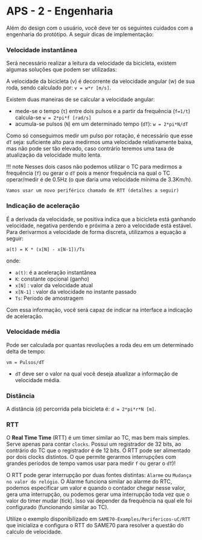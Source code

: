 # APS - 2 - Engenharia

Além do design com o usuário, você deve ter os seguintes cuidados com a
engenharia do protótipo. A seguir dicas de implementação:

### Velocidade instantânea 

Será necessário realizar a leitura da velocidade da bicicleta, existem algumas
soluções que podem ser utilizadas:

A velocidade da bicicleta (v) é decorrente da velocidade angular (w) de sua
roda, sendo calculado por: `v = w*r [m/s]`.

Existem duas maneiras de se calcular a velocidade angular: 

- mede-se o tempo (`t`) entre dois pulsos e a partir da frequência (`f=1/t`) calcula-se `w = 2*pi*f [rad/s]`
- acumula-se pulsos (`N`) em um determinado tempo (`dT`): `w = 2*pi*N/dT`

Como só conseguimos medir um pulso por rotação, é necessário que esse `dT` seja:
suficiente alto  para medirmos uma velocidade relativamente baixa, mas não pode
ser tão elevado, caso contrário teremos uma taxa de atualização da velocidade muito lenta.

!!! note
    Nesses dois casos não podemos utilizar o TC para medirmos a frequência (`f`) ou
    gerar o `dT` pois  a menor frequência na qual o TC operar/medir é de 0.5Hz (o
    que daria  uma velocidade mínima de 3.3Km/h).
    
    Vamos usar um novo periférico chamado de RTT (detalhes a seguir)

### Indicação de aceleração

É a derivada da velocidade, se positiva indica que a bicicleta está ganhando
velocidade, negativa perdendo e próxima a zero a velocidade está estável. Para
derivarmos a velocidade de forma discreta, utilizamos a equação a seguir:

`a(t) = K * (x[N] - x[N-1])/Ts`

onde:

- `a(t)`: é a aceleração instantânea 
- `K`: constante opcional (ganho)
- `x[N]` : valor da velocidade atual
- `x[N-1]` : valor da velocidade no instante passado
- `Ts`: Período de amostragem

Com essa informação, você será capaz de indicar na interface a indicação de aceleração.

### Velocidade média

Pode ser calculada por quantas revoluções a roda deu em um determinado delta de tempo:

`vm = Pulsos/dT`

- `dT` deve ser o valor na qual você deseja atualizar a informação de velocidade média.

### Distância

A distância (`d`) percorrida pela bicicleta é: `d = 2*pi*r*N [m]`.

### RTT

O **Real Time Time** (RTT) é um timer similar ao TC, mas bem mais simples. Serve
apenas para contar `clocks`. Possui um registrador de 32 bits, ao contrário do
TC que o  registrador é de 12 bits. O RTT pode ser alimentado por dois clocks
distintos.  O que permite gerarmos interrupções com grandes períodos de tempo
vamos usar para medir `f` ou  gerar o `dT`)!

O RTT pode gerar interrupção por duas fontes distintas: `Alarme` ou `Mudança no
valor do relógio`. O Alarme funciona similar ao alarme do RTC,
podemos especificar um valor e quando o contador chegar nesse valor,
gera uma interrupção, ou podemos gerar uma interrupção toda vez que o valor
do timer mudar (tick). Isso vai depender da frequência 
na qual ele foi configurado (funcionando similar ao TC).

Utilize o exemplo disponibilizado em `SAME70-Examples/Perifericos-uC/RTT`
que inicializa e configura o RTT do SAME70 para resolver a questão do calculo de velocidade.

